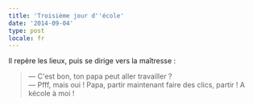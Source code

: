 ```yaml
---
title: 'Troisième jour d''école'
date: '2014-09-04'
type: post
locale: fr
---
```


Il repère les lieux, puis se dirige vers la maîtresse :

> — C'est bon, ton papa peut aller travailler ?  
> — Pfff, mais oui ! Papa, partir maintenant faire des clics, partir ! A kécole à moi !
